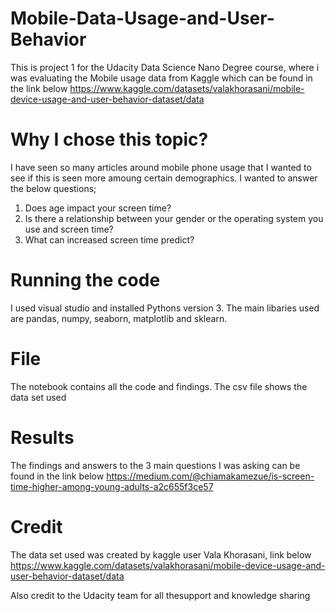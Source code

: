 # Mobile-Data-Usage-and-User-Behavior
This is project 1 for the Udacity Data Science Nano Degree course, where i was evaluating the Mobile usage data from Kaggle which can be found in the link below
https://www.kaggle.com/datasets/valakhorasani/mobile-device-usage-and-user-behavior-dataset/data

# Why I chose this topic?
I have seen so many articles around mobile phone usage that I wanted to see if this is seen more amoung certain demographics. I wanted to answer the below questions;
  1. Does age impact your screen time?
  2. Is there a relationship between your gender or the operating system you use and screen time?
  3. What can increased screen time predict?

# Running the code
I used visual studio and installed Pythons version 3. The main libaries used are pandas, numpy, seaborn, matplotlib and sklearn. 

# File
The notebook contains all the code and findings. The csv file shows the data set used

# Results
The findings and answers to the 3 main questions I was asking can be found in the link below
https://medium.com/@chiamakamezue/is-screen-time-higher-among-young-adults-a2c655f3ce57

# Credit
The data set used was created by kaggle user Vala Khorasani, link below
https://www.kaggle.com/datasets/valakhorasani/mobile-device-usage-and-user-behavior-dataset/data

Also credit to the Udacity team for all thesupport and knowledge sharing
